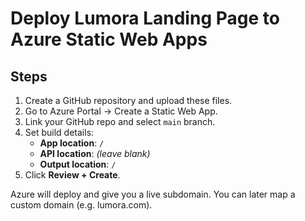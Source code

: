 
# Deploy Lumora Landing Page to Azure Static Web Apps

## Steps
1. Create a GitHub repository and upload these files.
2. Go to Azure Portal → Create a Static Web App.
3. Link your GitHub repo and select `main` branch.
4. Set build details:
   - **App location**: `/`
   - **API location**: *(leave blank)*
   - **Output location**: `/`
5. Click **Review + Create**.

Azure will deploy and give you a live subdomain.
You can later map a custom domain (e.g. lumora.com).
